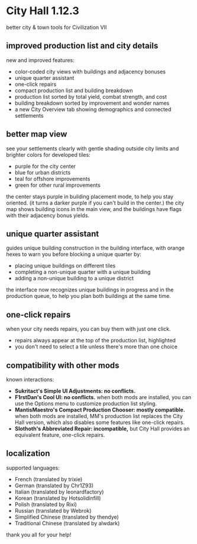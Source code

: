 # City Hall 1.12.3
better city & town tools for Civilization VII

## improved production list and city details
new and improved features:

- color-coded city views with buildings and adjacency bonuses
- unique quarter assistant
- one-click repairs
- compact production list and building breakdown
- production list sorted by total yield, combat strength, and cost
- building breakdown sorted by improvement and wonder names
- a new City Overview tab showing demographics and connected settlements

## better map view
see your settlements clearly with gentle shading outside city limits and
brighter colors for developed tiles:

- purple for the city center
- blue for urban districts
- teal for offshore improvements
- green for other rural improvements

the center stays purple in building placement mode, to help you stay
oriented.  (it turns a darker purple if you can't build in the center.)
the city map shows building icons in the main view, and the buildings
have flags with their adjacency bonus yields.

## unique quarter assistant
guides unique building construction in the building interface, with
orange hexes to warn you before blocking a unique quarter by:

- placing unique buildings on different tiles
- completing a non-unique quarter with a unique building
- adding a non-unique building to a unique district

the interface now recognizes unique buildings in progress and in the
production queue, to help you plan both buildings at the same time.

## one-click repairs
when your city needs repairs, you can buy them with just one click.

- repairs always appear at the top of the production list, highlighted
- you don't need to select a tile unless there's more than one choice

## compatibility with other mods
known interactions:

- **Sukritact's Simple UI Adjustments: no conflicts.**
- **F1rstDan's Cool UI: no conflicts.** when both mods are installed,
  you can use the Options menu to customize production list styling.
- **MantisMaestro's Compact Production Chooser: mostly compatible.**
  when both mods are installed, MM's production list replaces the City
  Hall version, which also disables some features like one-click
  repairs.
- **Slothoth's Abbreviated Repair: incompatible,** but City Hall
  provides an equivalent feature, one-click repairs.

## localization
supported languages:

- French (translated by trixie)
- German (translated by Chr1Z93)
- Italian (translated by leonardfactory)
- Korean (translated by Hotsolidinfill)
- Polish (translated by Rixi)
- Russian (translated by Webrok)
- Simplified Chinese (translated by thendye)
- Traditional Chinese (translated by alwdark)

thank you all for your help!
